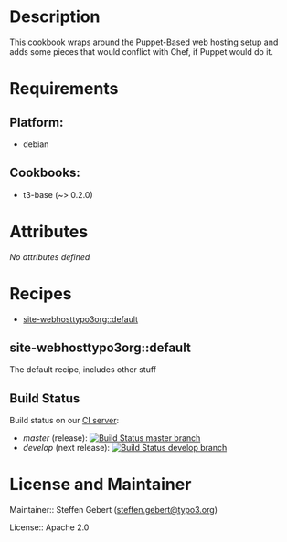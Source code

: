 # Description

This cookbook wraps around the Puppet-Based web hosting setup and adds some pieces that would conflict with Chef, if Puppet would do it.
# Requirements

## Platform:

* debian

## Cookbooks:

* t3-base (~> 0.2.0)

# Attributes

*No attributes defined*

# Recipes

* [site-webhosttypo3org::default](#site-webhosttypo3orgdefault)

## site-webhosttypo3org::default

The default recipe, includes other stuff

Build Status
------------

Build status on our [CI server](https://chef-ci.typo3.org):

- *master* (release): [![Build Status master branch](https://chef-ci.typo3.org/job/TYPO3-cookbooks/job/site-webhosttypo3org/branch/master/badge/icon)](https://chef-ci.typo3.org/job/TYPO3-cookbooks/job/site-webhosttypo3org/branch/master/)
- *develop* (next release): [![Build Status develop branch](https://chef-ci.typo3.org/job/TYPO3-cookbooks/job/site-webhosttypo3org/branch/develop/badge/icon)](https://chef-ci.typo3.org/job/TYPO3-cookbooks/job/site-webhosttypo3org/branch/develop/)


# License and Maintainer

Maintainer:: Steffen Gebert (<steffen.gebert@typo3.org>)

License:: Apache 2.0
